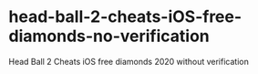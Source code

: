 # head-ball-2-cheats-iOS-free-diamonds-no-verification
Head Ball 2 Cheats iOS free diamonds 2020 without verification

